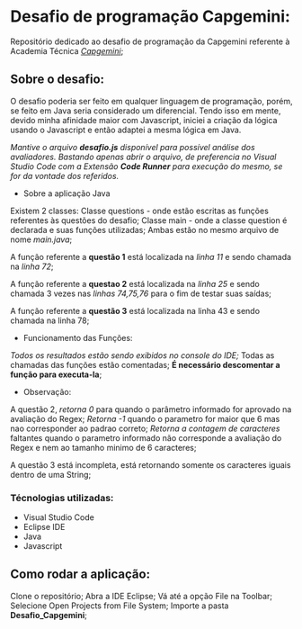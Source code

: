 # Desafio de programação Capgemini:

Repositório dedicado ao desafio de programação da Capgemini referente à Academia Técnica _[Capgemini](https://capgemini.proway.com.br/)_;

## Sobre o desafio:

O desafio poderia ser feito em qualquer linguagem de programação, porém, se feito em Java seria considerado um diferencial.
Tendo isso em mente, devido minha afinidade maior com Javascript, iniciei a criação da lógica usando o Javascript e então adaptei a mesma lógica em Java. 

_Mantive o arquivo **desafio.js** disponível para possível análise dos avaliadores. Bastando apenas abrir o arquivo, de preferencia no Visual Studio Code com a Extensão **Code Runner** para execução do mesmo, se for da vontade dos referidos._

- Sobre a aplicação Java

Existem 2 classes:
  Classe questions - onde estão escritas as funções referentes às questões do desafio;
  Classe main - onde a classe question é declarada e suas funções utilizadas;
  Ambas estão no mesmo arquivo de nome _main.java_;

A função referente a **questão 1** está localizada na *linha 11* e sendo chamada na *linha 72*;

A função referente a **questao 2** está localizada na *linha 25* e sendo chamada 3 vezes nas *linhas 74,75,76* para o fim de testar suas saídas;

A função referente a **questão 3** está localizada na linha 43 e sendo chamada na linha 78;

- Funcionamento das Funções:

_Todos os resultados estão sendo exibidos no console do IDE;_
Todas as chamadas das funções estão comentadas;
**É necessário descomentar a função para executa-la**;

- Observação:

A questão 2, *retorna 0* para quando o parâmetro informado for aprovado na avaliação do Regex;
  *Retorna -1* quando o parametro for maior que 6 mas nao corresponder ao padrao correto;
  *Retorna a contagem de caracteres* faltantes quando o parametro informado não corresponde a avaliação do Regex e nem ao tamanho minimo de 6 caracteres;

A questão 3 está incompleta, está retornando somente os caracteres iguais dentro de uma String;



### Técnologias utilizadas:

- Visual Studio Code
- Eclipse IDE
- Java
- Javascript

## Como rodar a aplicação:

Clone o repositório;
Abra a IDE Eclipse;
Vá até a opção File na Toolbar;
Selecione Open Projects from File System;
Importe a pasta __Desafio_Capgemini__;

